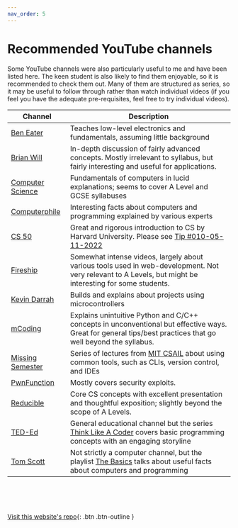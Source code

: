 ```yaml
---
nav_order: 5
---
```


# Recommended YouTube channels
Some YouTube channels were also particularly useful to me and have been listed here. The keen student is also likely to find them enjoyable, so it is recommended to check them out. Many of them are structured as series, so it may be useful to follow through rather than watch individual videos (if you feel you have the adequate pre-requisites, feel free to try individual videos).

| Channel | Description |
| -- | -- |
| [Ben Eater](https://www.youtube.com/user/eaterbc) | Teaches low-level electronics and fundamentals, assuming little background |
| [Brian Will](https://www.youtube.com/user/briantwill) | In-depth discussion of fairly advanced concepts. Mostly irrelevant to syllabus, but fairly interesting and useful for applications. |
| [Computer Science](https://www.youtube.com/channel/UCSX3MR0gnKDxyXAyljWzm0Q) | Fundamentals of computers in lucid explanations; seems to cover A Level and GCSE syllabuses |
| [Computerphile](https://www.youtube.com/user/Computerphile) | Interesting facts about computers and programming explained by various experts |
| [CS 50](https://www.youtube.com/c/cs50) | Great and rigorous introduction to CS by Harvard University. Please see [Tip #010-05-11-2022](/CAIE-Computer-Science/tips.html#010-05-11-2022) |
| [Fireship](https://www.youtube.com/c/Fireship) | Somewhat intense videos, largely about various tools used in web-development. Not very relevant to A Levels, but might be interesting for some students. |
| [Kevin Darrah](https://www.youtube.com/user/kdarrah1234) | Builds and explains about projects using microcontrollers |
| [mCoding](https://www.youtube.com/c/mCodingWithJamesMurphy) | Explains unintuitive Python and C/C++ concepts in unconventional but effective ways. Great for general tips/best practices that go well beyond the syllabus. |
| [Missing Semester](https://www.youtube.com/channel/UCuXy5tCgEninup9cGplbiFw) | Series of lectures from [MIT CSAIL](https://www.csail.mit.edu) about using common tools, such as CLIs, version control, and IDEs |
| [PwnFunction](https://www.youtube.com/channel/UCW6MNdOsqv2E9AjQkv9we7A) | Mostly covers security exploits. |
| [Reducible](https://www.youtube.com/channel/UCK8XIGR5kRidIw2fWqwyHRA) | Core CS concepts with excellent presentation and thoughtful exposition; slightly beyond the scope of A Levels. |
| [TED-Ed](https://www.youtube.com/user/TEDEducation) | General educational channel but the series [Think Like A Coder](https://www.youtube.com/playlist?list=PLJicmE8fK0EgogMqDYMgcADT1j5b911or) covers basic programming concepts with an engaging storyline |
| [Tom Scott](https://www.youtube.com/user/enyay) | Not strictly a computer channel, but the playlist [The Basics](https://www.youtube.com/playlist?list=PL96C35uN7xGLLeET0dOWaKHkAlPsrkcha) talks about useful facts about computers and programming |

<br> <br> <br>

[Visit this website's repo](https://github.com/eccentricOrange/CAIE-Computer-Science){: .btn .btn-outline }